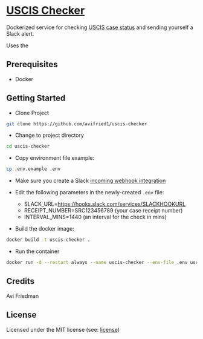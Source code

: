 [USCIS Checker](https://github.com/avifried1/uscis-checker)
==============

Dockerized service for checking [USCIS case status](https://egov.uscis.gov/casestatus/landing.do) and sending yourself a Slack alert.

Uses the 

## Prerequisites

- Docker

## Getting Started

- Clone Project

```bash
git clone https://github.com/avifried1/uscis-checker
```

- Change to project directory

```bash
cd uscis-checker
```
 
- Copy environment file example:

```bash
cp .env.example .env
```

- Make sure you create a Slack [incoming webhook integration](https://api.slack.com/incoming-webhooks)

- Edit the following parameters in the newly-created `.env` file:

    - SLACK_URL=https://hooks.slack.com/services/SLACKHOOKURL
    - RECEIPT_NUMBER=SRC123456789 (your case receipt number)
    - INTERVAL_MINS=1440 (an interval for the check in mins)

- Build the docker image:

```bash
docker build -t uscis-checker .
```

- Run the container

```bash
docker run -d --restart always --name uscis-checker --env-file .env uscis-checker
```

## Credits

Avi Friedman

## License

Licensed under the MIT license (see: [license](/LICENSE))